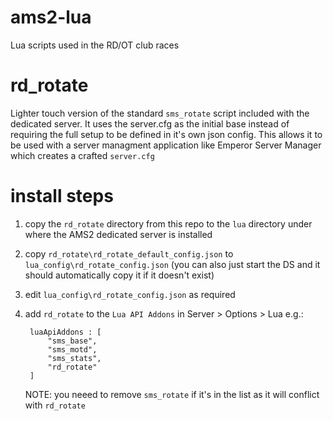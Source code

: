# ams2-lua

Lua scripts used in the RD/OT club races


# rd_rotate

Lighter touch version of the standard `sms_rotate` script included with the dedicated server.  It uses the server.cfg as the initial base instead of requiring the full setup to be defined in it's own json config.  This allows it to be used with a server managment application like Emperor Server Manager which creates a crafted `server.cfg`

# install steps

1. copy the `rd_rotate` directory from this repo to the `lua` directory under where the AMS2 dedicated server is installed
2. copy `rd_rotate\rd_rotate_default_config.json` to `lua_config\rd_rotate_config.json` (you can also just start the DS and it should automatically copy it if it doesn't exist)
3. edit `lua_config\rd_rotate_config.json` as required
4. add `rd_rotate` to the `Lua API Addons` in Server > Options > Lua e.g.:

        luaApiAddons : [
            "sms_base",
            "sms_motd",
            "sms_stats",
            "rd_rotate"
        ]

    NOTE: you neeed to remove `sms_rotate` if it's in the list as it will conflict with `rd_rotate`

